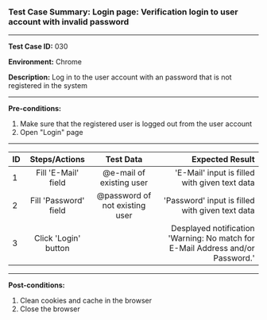 
### Test Case Summary: Login page: Verification login to user account with invalid password

---

**Test Case ID:** 030

**Environment:** Chrome

**Description:** Log in to the user account with an password that is not registered in the system

---

**Pre-conditions:**
1. Make sure that the registered user is logged out from the user account 
2. Open "Login" page

---

|      ID       | Steps/Actions |  Test Data  | Expected Result |
| ------------- |:-------------:| :---------: | --------------: |
|       1       | Fill 'E-Mail' field | @e-mail of existing user | 'E-Mail' input is filled with given text data |
|       2       | Fill 'Password' field | @password of not existing user | 'Password' input is filled with given text data |
|       3       | Click 'Login' button |  | Desplayed notification 'Warning: No match for E-Mail Address and/or Password.' |

---

**Post-conditions:**
1. Clean cookies and cache in the browser
2. Close the browser
